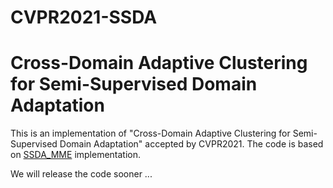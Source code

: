 # CVPR2021-SSDA

# Cross-Domain Adaptive Clustering for Semi-Supervised Domain Adaptation

This is an implementation of "Cross-Domain Adaptive Clustering for Semi-Supervised Domain Adaptation" accepted by CVPR2021.
The code is based on [SSDA_MME](https://github.com/VisionLearningGroup/SSDA_MME) implementation.

We will release the code sooner ...
